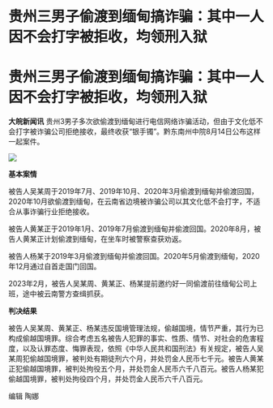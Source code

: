 # 贵州三男子偷渡到缅甸搞诈骗：其中一人因不会打字被拒收，均领刑入狱

# 贵州三男子偷渡到缅甸搞诈骗：其中一人因不会打字被拒收，均领刑入狱

**大皖新闻讯**
贵州3男子多次欲偷渡到缅甸进行电信网络诈骗活动，但由于文化低不会打字被诈骗公司拒绝接收，最终收获“银手镯”。黔东南州中院8月14日公布这样一起案件。

![](https://inews.gtimg.com/om_bt/Oecpe_B7m2a0EDyh7pQWbEw19ppUwfPtZCqbZeF949lK4AA/1000)

**基本案情**

被告人吴某周于2019年7月、2019年10月、2020年3月偷渡到缅甸并偷渡回国，2020年10月欲偷渡到缅甸，在云南省边境被诈骗公司以其文化低不会打字，不适合从事诈骗行业拒绝接收。

被告人黄某正于2019年1月、2019年7月偷渡到缅甸并偷渡回国。2020年8月，被告人黄某正计划偷渡到缅甸，在坐车时被警察查获劝返。

被告人杨某于2019年3月偷渡到缅甸并偷渡回国。2020年5月偷渡到缅甸，2020年12月通过自首走国门回国。

2023年2月，被告人吴某周、黄某正、杨某提前邀约好一同偷渡前往缅甸公司上班，途中被云南警方查缉抓获。

**判决结果**

被告人吴某周、黄某正、杨某违反国境管理法规，偷越国境，情节严重，其行为已构成偷越国境罪。综合考虑五名被告人犯罪的事实、性质、情节、对社会的危害程度，以及认罪态度、悔罪表现，依照《中华人民共和国刑法》有关规定，被告人吴某周犯偷越国境罪，被判处有期徒刑六个月，并处罚金人民币七千元。被告人黄某正犯偷越国境罪，被判处拘役五个月，并处罚金人民币六千八百元。被告人杨某犯偷越国境罪，被判处拘役四个月，并处罚金人民币六千八百元。

编辑 陶娜

